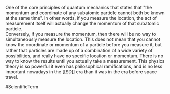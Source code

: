One of the core principles of quantum mechanics that states that "the momentum and coordinate of any subatomic particle cannot both be known at the same time".
In other words, if you measure the location, the act of measurement itself will actually change the momentum of that subatomic particle.  
Conversely, if you measure the momentum, then there will be no way to simultaneously measure the location.
This does not mean that you cannot know the coordinate or momentum of a particle before you measure it, but rather that particles are made up of a combination of a wide variety of possibilities, and really have no specific location or momentum.  There is no way to know the results until you actually take a measurement.
This physics theory is so powerful it even has philosophical 
ramifications, and is no less important nowadays in the <span class="miscellaneous">[[SD]]</span> era than it was in the era before space travel.

#ScientificTerm